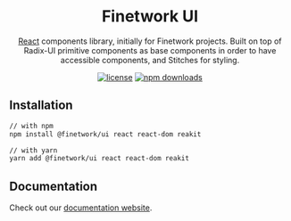 <h1 align="center">Finetwork UI</h1>

<div align="center">

[React](https://reactjs.org/) components library, initially for Finetwork projects.
Built on top of Radix-UI primitive components as base components in order to have accessible components, and Stitches for styling.

[![license](https://img.shields.io/badge/license-MIT-blue.svg)](https://github.com/finetwork-os/ui/blob/master/LICENSE)
[![npm downloads](https://img.shields.io/npm/dt/@finetwork/ui.svg)](https://www.npmjs.com/package/@finetwork/ui)

</div>

## Installation

```sh
// with npm
npm install @finetwork/ui react react-dom reakit

// with yarn
yarn add @finetwork/ui react react-dom reakit
```

## Documentation

Check out our [documentation website](https://finetwork-ui.vercel.app/).
